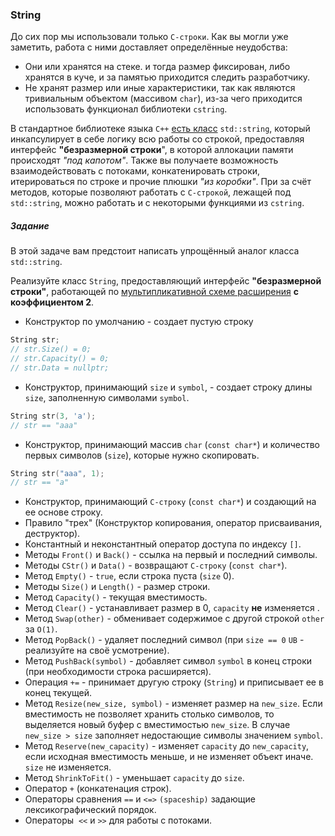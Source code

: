 
### String

До сих пор мы использовали только `C-строки`. Как вы могли уже заметить, работа с ними доставляет определённые неудобства:

- Они или хранятся на стеке. и тогда размер фиксирован, либо хранятся в куче, и за памятью приходится следить разработчику.
- Не хранят размер или иные характеристики, так как являются тривиальным объектом (массивом `char`), из-за чего приходится использовать функционал библиотеки `cstring`.

В стандартное библиотеке языка `C++` [есть класс](https://en.cppreference.com/w/cpp/string/basic_string) `std::string`, который инкапсулирует в себе логику всю работы со строкой, предоставляя интерфейс **"безразмерной строки**", в которой аллокации памяти происходят _"под капотом"_. Также вы получаете возможность взаимодействовать с потоками, конкатенировать строки, итерироваться по строке и прочие плюшки _"из коробки"_. При за счёт методов, которые позволяют работать с `C-строкой`, лежащей под `std::string`, можно работать и с некоторыми функциями из `cstring`.


##### Задание
В этой задаче вам предстоит написать упрощённый аналог класса `std::string`.


Реализуйте класс `String`, предоставляющий интерфейс **"безразмерной строки"**, работающей по  [мультипликативной схеме расширения](https://en.wikipedia.org/wiki/Dynamic_array#Geometric_expansion_and_amortized_cost) **с коэффициентом 2**.



* Конструктор по умолчанию - создает пустую строку
```c++
String str;
// str.Size() = 0;
// str.Capacity() = 0;
// str.Data = nullptr;
```
* Конструктор, принимающий `size` и `symbol`, - создает строку длины `size`, заполненную символами `symbol`.
```c++
String str(3, 'a');
// str == "aaa"
```
* Конструктор, принимающий массив `char` (`const char*`) и количество первых символов (`size`), которые нужно скопировать.
```c++
String str("aaa", 1);
// str == "a"
```
* Конструктор, принимающий `С-строку` (`const char*`) и создающий на ее основе строку.
* Правило "трех" (Конструктор копирования, оператор присваивания, деструктор).
* Константный и неконстантный оператор доступа по индексу  `[]`.
* Методы `Front()` и `Back()` - ссылка на первый и последний символы.
* Методы `CStr()` и `Data()` - возвращают `C-строку` (`const char*`).
* Метод `Empty()` - `true`, если строка пуста (`size` 0).
* Методы `Size()` и `Length()` - размер строки.
* Метод `Capacity()` - текущая вместимость.
* Метод `Clear()` - устанавливает размер в 0, `capacity` **не** изменяется .
* Метод `Swap(other)` - обменивает содержимое с другой строкой `other` за `O(1)`.
* Метод `PopBack()` - удаляет последний символ  (при `size == 0` `UB` - реализуйте на своё усмотрение).
* Метод `PushBack(symbol)` - добавляет символ `symbol` в конец строки (при необходимости строка расширяется).
* Операция `+=` - принимает другую строку (`String`) и приписывает ее в конец текущей.
* Метод `Resize(new_size, symbol)` - изменяет размер на `new_size`. Если вместимость не позволяет хранить столько символов, то выделяется новый буфер с вместимостью `new_size`. В случае `new_size > size` заполняет недостающие символы значением `symbol`.
* Метод `Reserve(new_capacity)` - изменяет `capacity` до `new_capacity`, если исходная вместимость меньше, и не изменяет объект иначе. `size` не изменяется.
* Метод `ShrinkToFit()` - уменьшает `capacity` до `size`.
* Оператор `+` (конкатенация строк).
* Операторы сравнения `==` и `<=>` `(spaceship)` задающие лексикографический порядок.
* Операторы  `<<` и `>>` для работы с потоками.
